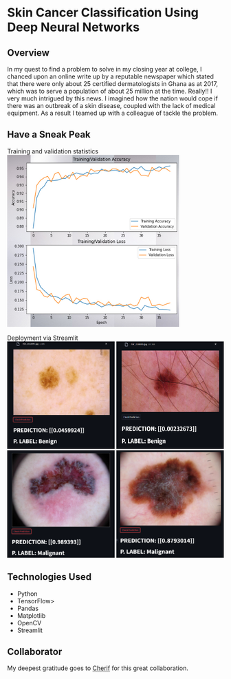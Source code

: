 # Skin Cancer Classification Using Deep Neural Networks

## Overview
In my quest to find a problem to solve in my closing year at college, I chanced upon an online write up by a reputable newspaper which stated that there were only about 25 certified dermatologists in Ghana as at 2017, which was to serve a population of about 25 million at the time. Really!! I very much intrigued by this news. I imagined how the nation would cope if there was an outbreak of a skin disease, coupled with the lack of medical equipment. As a result I teamed up with a colleague of tackle the problem.

## Have a Sneak Peak
Training and validation statistics<br>
<img src="https://github.com/dreanyarko/skin_cancer_project/blob/master/images/train_val.jpg" width="400" height="400" />

Deployment via Streamlit<br>
<img src="https://github.com/dreanyarko/skin_cancer_project/blob/master/images/benign1.png" width="250" height="250" />
<img src="https://github.com/dreanyarko/skin_cancer_project/blob/master/images/benign2.png" width="250" height="250" />
<img src="https://github.com/dreanyarko/skin_cancer_project/blob/master/images/malignant1.png" width="250" height="250" />
<img src="https://github.com/dreanyarko/skin_cancer_project/blob/master/images/malignant2.png" width="250" height="250" />

## Technologies Used
<ul>
  <li>Python</li>
  <li>TensorFlow></li>
  <liNumPy></li>
  <li>Pandas</li>
  <li>Matplotlib</li>
  <li>OpenCV</li>
  <li>Streamlit</li>
</ul>

## Collaborator
My deepest gratitude goes to <a href="https://www.linkedin.com/in/ch%C3%A9rif-salif-haidara/" target="_blank">Cherif</a> for this great collaboration.
